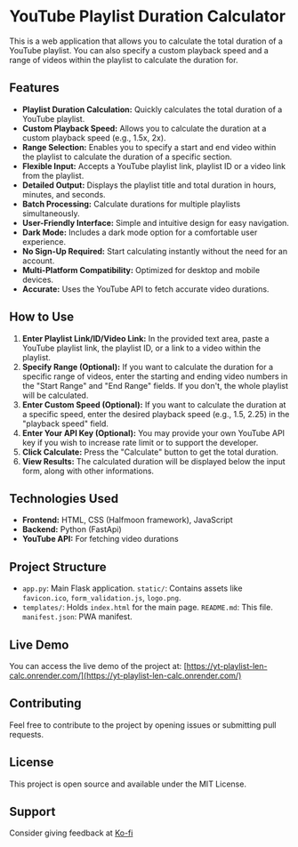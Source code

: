 # YouTube Playlist Duration Calculator

This is a web application that allows you to calculate the total duration of a YouTube playlist. You can also specify a custom playback speed and a range of videos within the playlist to calculate the duration for.

## Features

- **Playlist Duration Calculation:** Quickly calculates the total duration of a YouTube playlist.
- **Custom Playback Speed:**  Allows you to calculate the duration at a custom playback speed (e.g., 1.5x, 2x).
- **Range Selection:**  Enables you to specify a start and end video within the playlist to calculate the duration of a specific section.
- **Flexible Input:** Accepts a YouTube playlist link, playlist ID or a video link from the playlist.
- **Detailed Output:** Displays the playlist title and total duration in hours, minutes, and seconds.
- **Batch Processing:** Calculate durations for multiple playlists simultaneously.
- **User-Friendly Interface:** Simple and intuitive design for easy navigation.
- **Dark Mode:** Includes a dark mode option for a comfortable user experience.
- **No Sign-Up Required:** Start calculating instantly without the need for an account.
- **Multi-Platform Compatibility:** Optimized for desktop and mobile devices.
- **Accurate:** Uses the YouTube API to fetch accurate video durations.

## How to Use

1. **Enter Playlist Link/ID/Video Link:** In the provided text area, paste a YouTube playlist link, the playlist ID, or a link to a video within the playlist.
2. **Specify Range (Optional):** If you want to calculate the duration for a specific range of videos, enter the starting and ending video numbers in the "Start Range" and "End Range" fields. If you don't, the whole playlist will be calculated.
3. **Enter Custom Speed (Optional):** If you want to calculate the duration at a specific speed, enter the desired playback speed (e.g., 1.5, 2.25) in the "playback speed" field.
4. **Enter Your API Key (Optional):** You may provide your own YouTube API key if you wish to increase rate limit or to support the developer.
5. **Click Calculate:**  Press the "Calculate" button to get the total duration.
6. **View Results:** The calculated duration will be displayed below the input form, along with other informations.

## Technologies Used

- **Frontend:** HTML, CSS (Halfmoon framework), JavaScript
- **Backend:** Python (FastApi)
- **YouTube API:** For fetching video durations

## Project Structure
- `app.py`: Main Flask application. `static/`: Contains assets like `favicon.ico`, `form_validation.js`, `logo.png`.
- `templates/`: Holds `index.html` for the main page. `README.md`: This file. `manifest.json`: PWA manifest.




## Live Demo

You can access the live demo of the project at: [https://yt-playlist-len-calc.onrender.com/](https://yt-playlist-len-calc.onrender.com/)

## Contributing

Feel free to contribute to the project by opening issues or submitting pull requests.

## License

This project is open source and available under the MIT License.

## Support

Consider giving feedback at [Ko-fi](https://ko-fi.com/anuragyadav)
